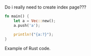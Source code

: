 Do i really need to create index page???

```rust
fn main() {
	let a = Vec::new();
	a.push('a');

	println!("{a:?}");
}
```

Example of Rust code.